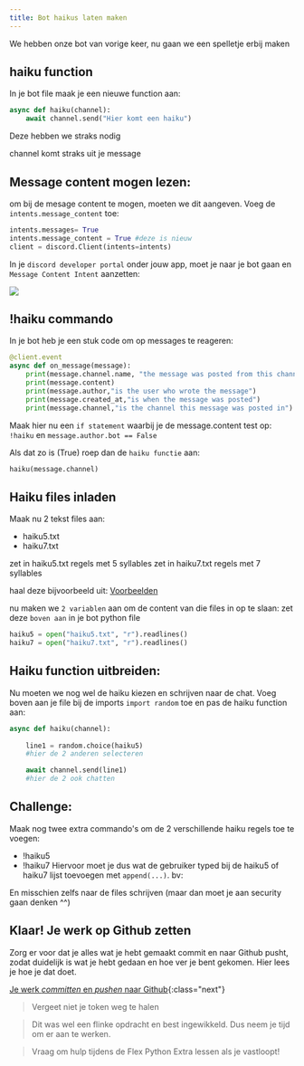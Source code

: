 ```yaml
---
title: Bot haikus laten maken
---
```


We hebben onze bot van vorige keer, nu gaan we een spelletje erbij maken

## haiku function
In je bot file maak je een nieuwe function aan:

```python
async def haiku(channel):
    await channel.send("Hier komt een haiku")
```
Deze hebben we straks nodig

channel komt straks uit je message

## Message content mogen lezen:

om bij de mesage content te mogen, moeten we dit aangeven.
Voeg de `intents.message_content` toe:

```python
intents.messages= True
intents.message_content = True #deze is nieuw
client = discord.Client(intents=intents)
```

In je `discord developer portal` onder jouw app, moet je naar je bot gaan en `Message Content Intent` aanzetten:

![](content.PNG)

## !haiku commando
In je bot heb je een stuk code om op messages te reageren:

```python
@client.event
async def on_message(message):
    print(message.channel.name, "the message was posted from this channel")
    print(message.content)
    print(message.author,"is the user who wrote the message")
    print(message.created_at,"is when the message was posted")
    print(message.channel,"is the channel this message was posted in")
```
Maak hier nu een `if statement` waarbij je de message.content test op: `!haiku` en `message.author.bot == False`

Als dat zo is (True) roep dan de `haiku functie` aan:
```python
haiku(message.channel)
```

## Haiku files inladen

Maak nu 2 tekst files aan:

* haiku5.txt
* haiku7.txt

zet in haiku5.txt regels met 5 syllables
zet in haiku7.txt regels met 7 syllables

haal deze bijvoorbeeld uit:
[Voorbeelden](https://examples.yourdictionary.com/examples-of-haiku-poems.html)


nu maken we `2 variablen` aan om de content van die files in op te slaan:
zet deze `boven aan` in je bot python file

```python
haiku5 = open("haiku5.txt", "r").readlines()
haiku7 = open("haiku7.txt", "r").readlines()
```

## Haiku function uitbreiden:

Nu moeten we nog wel de haiku kiezen en schrijven naar de chat.
Voeg boven aan je file bij de imports `import random` toe en pas de haiku function aan:



```python
async def haiku(channel):
    
    line1 = random.choice(haiku5)
    #hier de 2 anderen selecteren

    await channel.send(line1)
    #hier de 2 ook chatten
```


## Challenge:

Maak nog twee extra commando's om de 2 verschillende haiku regels toe te voegen:
* !haiku5 
* !haiku7
Hiervoor moet je dus wat de gebruiker typed bij de haiku5 of haiku7 lijst toevoegen met `append(...)`.
bv:

En misschien zelfs naar de files schrijven (maar dan moet je aan security gaan denken ^^)


## Klaar! Je werk op Github zetten

Zorg er voor dat je alles wat je hebt gemaakt commit en naar Github pusht, zodat duidelijk is wat je hebt gedaan en hoe ver je bent gekomen. Hier lees je hoe je dat doet.

[Je werk *committen* en *pushen* naar Github](../../00-setup/commit_push.html){:class="next"}

> Vergeet niet je token weg te halen

> Dit was wel een flinke opdracht en best ingewikkeld. Dus neem je tijd om er aan te werken.
 
> Vraag om hulp tijdens de Flex Python Extra lessen als je vastloopt! 